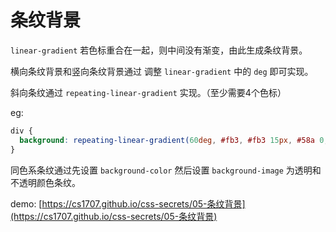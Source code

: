 # 条纹背景

`linear-gradient` 若色标重合在一起，则中间没有渐变，由此生成条纹背景。

横向条纹背景和竖向条纹背景通过 调整 `linear-gradient` 中的 `deg` 即可实现。

斜向条纹通过 `repeating-linear-gradient` 实现。（至少需要4个色标）

eg:

```css
div {
  background: repeating-linear-gradient(60deg, #fb3, #fb3 15px, #58a 0, #58a 30px);
}
```

同色系条纹通过先设置 `background-color` 然后设置 `background-image` 为透明和不透明颜色条纹。

demo: [https://cs1707.github.io/css-secrets/05-条纹背景](https://cs1707.github.io/css-secrets/05-条纹背景)

